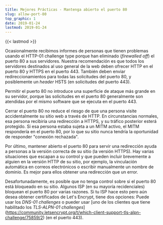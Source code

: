 ```yaml
---
title: Mejores Prácticas - Mantenga abierto el puerto 80
slug: allow-port-80
top_graphic: 1
date: 2019-01-24
lastmod: 2019-01-24
---
```


{{< lastmod >}}

Ocasionalmente recibimos informes de personas que tienen problemas usando
el HTTP-01 challenge type porque han eliminado (*firewalled off*) el puerto
80 a sus servidores. Nuestra recomendación es que todos los servidores
destinados al uso general de la web deben ofrecer HTTP en el puerto 80 y
HTTPS en el puerto 443. También deben enviar redireccionamientos para todas
las solicitudes del puerto 80, y posiblemente un *header* HSTS (en solicitudes
del puerto 443).

Permitir el puerto 80 no introduce una superficie de ataque más grande en
su servidor, porque las solicitudes en el puerto 80 generalmente son atendidas
por el mismo software que se ejecuta en el puerto 443.

Cerrar el puerto 80 no reduce el riesgo de que una persona visite
accidentalmente su sitio web a través de HTTP. En circunstancias
normales, esa persona recibiría una redirección a HTTPS, y su tráfico
posterior esterá protegido. Si esa persona estaba sujeta a un MITM activo,
el MITM respondería en el puerto 80, por lo que su sitio nunca tendría la
oportunidad de responder "conexión rechazada".

Por último, mantener abierto el puerto 80 para servir una redirección ayuda
a personas a la versión correcta de su sitio (la versión HTTPS). Hay
varias situaciones que escapan a su control y que pueden incluir
brevemente a alguien en la versión HTTP de su sitio, por ejemplo, la vinculación
automática en correos electrónicos o escribir manualmente un nombre de dominio.
Es mejor para ellos obtener una redirección que un error.

Desafortunadamente, es posible que no tenga control sobre si el puerto 80 está
bloqueado en su sitio. Algunos ISP (en su mayoría recidenciales) bloquean el
puerto 80 por varias razones. Si tu ISP hace esto pero aún desea obtener certificados
de Let's Encrypt, tiene dos opciones: Puede usar los *DNS-01 challenges* o pueder usar [uno de los clientes que
tiene habilitado los *TLS-ALPN-01 challenges*]
(https://community.letsencrypt.org/t/which-client-support-tls-alpn-challenge/75859/2)
 (en el puerto 443).
 